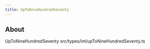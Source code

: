 ```yaml
---
title: UpToNineHundredSeventy
---
```


## About

UpToNineHundredSeventy src/types/int/upToNineHundredSeventy.ts
